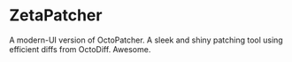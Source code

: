 # ZetaPatcher
A modern-UI version of OctoPatcher. A sleek and shiny patching tool using efficient diffs from OctoDiff. Awesome.

